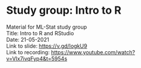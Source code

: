 # Study group: Intro to R
Material for ML-Stat study group  
Title: Intro to R and RStudio  
Date: 21-05-2021    
Link to slide: https://v.gd/IogkU9   
Link to recording: https://www.youtube.com/watch?v=VIx7ivqFyp4&t=5954s
